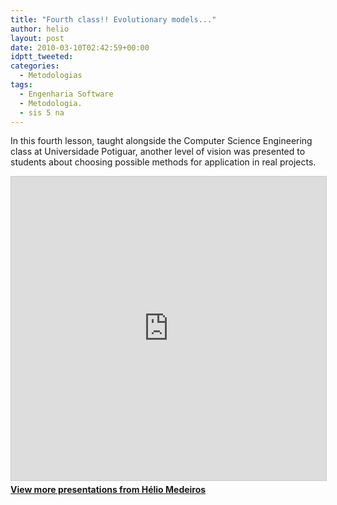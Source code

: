 ```yaml
---
title: "Fourth class!! Evolutionary models..."
author: helio
layout: post
date: 2010-03-10T02:42:59+00:00
idptt_tweeted: 
categories:
  - Metodologias
tags:
  - Engenharia Software
  - Metodologia.
  - sis 5 na
---
```


In this fourth lesson, taught alongside the Computer Science Engineering class at Universidade Potiguar, another level of vision was presented to students about choosing possible methods for application in real projects. <div style="margin-bottom: 20px;">
<iframe src="https://www.slideshare.net/slideshow/embed_code/key/nsiybxGRHZeM7z" width="597" height="486" frameborder="0" marginwidth="0" marginheight="0" scrolling="no" style="border:1px solid #CCC; border-width:1px; margin-bottom:5px; max-width: 100%;" allowfullscreen></iframe>
</iframe>
<div style="margin-bottom:5px">
    <strong><a href="//www.slideshare.net/heliomedeiros" target="_blank">View more presentations from Hélio Medeiros</a></strong>
</div>
</div>